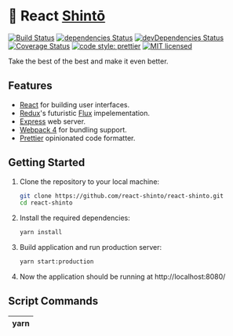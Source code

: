 # 🥥 React [Shintō](https://de.wikipedia.org/wiki/Shint%C5%8D)

[![Build Status](https://travis-ci.org/react-shinto/react-shinto.svg?branch=master)](https://travis-ci.org/react-shinto/react-shinto)
[![dependencies Status](https://david-dm.org/react-shinto/react-shinto/status.svg)](https://david-dm.org/react-shinto/react-shinto)
[![devDependencies Status](https://david-dm.org/react-shinto/react-shinto/dev-status.svg)](https://david-dm.org/react-shinto/react-shinto?type=dev)
[![Coverage Status](https://coveralls.io/repos/github/react-shinto/react-shinto/badge.svg?branch=master)](https://coveralls.io/github/react-shinto/react-shinto?branch=master)
[![code style: prettier](https://img.shields.io/badge/code_style-prettier-ff69b4.svg?style=flat-square)](https://github.com/prettier/prettier)
[![MIT licensed](https://img.shields.io/badge/license-MIT-blue.svg)](https://raw.githubusercontent.com/react-shinto/react-shinto/master/LICENSE)

Take the best of the best and make it even better.

## Features

- [React](https://reactjs.org/) for building user interfaces.
- [Redux](https://redux.js.org/)'s futuristic [Flux](https://facebook.github.io/flux/) impelementation.
- [Express](http://expressjs.com/) web server.
- [Webpack 4](https://webpack.js.org/) for bundling support.
- [Prettier](https://prettier.io/) opinionated code formatter.


## Getting Started

1. Clone the repository to your local machine:
   ```bash
   git clone https://github.com/react-shinto/react-shinto.git
   cd react-shinto
   ```

2. Install the required dependencies:
   ```bash
   yarn install
   ```
3. Build application and run production server:
   ```bash
   yarn start:production
   ```
4. Now the application should be running at http://localhost:8080/

## Script Commands

| yarn <script>      | Description                                                  |
| ------------------ | ------------------------------------------------------------ |
| `start`            | Run the application on the development server at `http://localhost:3000` with Hot Module Replacement [HMR](https://webpack.js.org/concepts/hot-module-replacement/) enabled. |
| `start:production` | Bundle files to `./build` and run it on the production server at `http://localhost:8080`. |
| `lint`             | Lint all `.js` `.css` and `.scss` files.                     |

## Known Issues

- react-dev-utils causes a deprecation warning like *DeprecationWarning: Tapable.plugin is deprecated. Use new API on `.hooks` instead*.

  To show the deprecation trace run node with `--trace-deprecation`.

